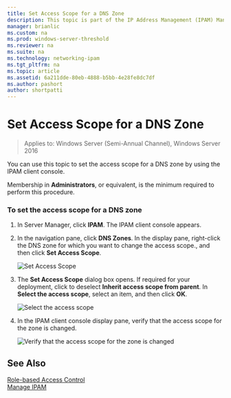 ```yaml
---
title: Set Access Scope for a DNS Zone
description: This topic is part of the IP Address Management (IPAM) Management guide in Windows Server 2016.
manager: brianlic
ms.custom: na
ms.prod: windows-server-threshold
ms.reviewer: na
ms.suite: na
ms.technology: networking-ipam
ms.tgt_pltfrm: na
ms.topic: article
ms.assetid: 6a211dde-80eb-4888-b5bb-4e28fe8dc7df
ms.author: pashort
author: shortpatti
---
```

# Set Access Scope for a DNS Zone

>Applies to: Windows Server (Semi-Annual Channel), Windows Server 2016

You can use this topic to set the access scope for a DNS zone by using the IPAM client console.  
  
Membership in **Administrators**, or equivalent, is the minimum required to perform this procedure.  
  
### To set the access scope for a DNS zone  
  
1.  In Server Manager, click  **IPAM**. The IPAM client console appears.  
  
2.  In the navigation pane, click **DNS Zones**. In the display pane, right-click the DNS zone for which you want to change the access scope., and then click **Set Access Scope**.  
  
    ![Set Access Scope](../../media/Set-Access-Scope-for-a-DNS-Zone/ipam_SetAccessScopeOfZone_02.jpg)  
  
3.  The **Set Access Scope** dialog box opens. If required for your deployment, click to deselect **Inherit access scope from parent**. In **Select the access scope**, select an item, and then click **OK**.  
  
    ![Select the access scope](../../media/Set-Access-Scope-for-a-DNS-Zone/ipam_SetAccessScopeOfZone_03.jpg)  
  
4.  In the IPAM client console display pane, verify that the access scope for the zone is changed.  
  
    ![Verify that the access scope for the zone is changed](../../media/Set-Access-Scope-for-a-DNS-Zone/ipam_SetAccessScopeOfZone_04.jpg)  
  
## See Also  
[Role-based Access Control](Role-based-Access-Control.md)  
[Manage IPAM](Manage-IPAM.md)  
  


